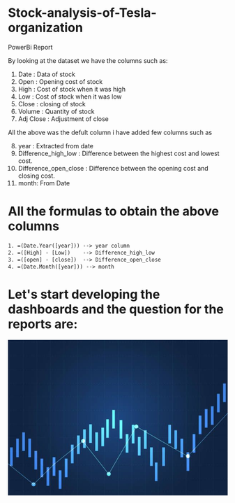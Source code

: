 # Stock-analysis-of-Tesla-organization

PowerBi Report

By looking at the dataset we have the columns such as:
1. Date : Data of stock
2. Open : Opening cost of stock 
3. High : Cost of stock when it was high
4. Low : Cost of stock when it was low
5. Close : closing of stock
6. Volume : Quantity of stock 
7. Adj Close : Adjustment of close

All the above was the defult column i have added few columns such as 

8. year : Extracted from date
9. Difference_high_low : Difference between the highest cost and lowest cost.
10. Difference_open_close : Difference between the opening cost and closing cost.
11. month: From Date 

# All the formulas to obtain the above columns 

```
1. =(Date.Year([year])) --> year column
2. =([High] - [Low])    --> Difference_high_low
3. =([open] - [close])  --> Difference_open_close
4. =(Date.Month([year])) --> month
```

# Let's start developing the dashboards and the question for the reports are:

![image](https://github.com/mukesh1996-ds/Stock-analysis-of-ABC-organization/blob/main/Images/Background.jpg)

